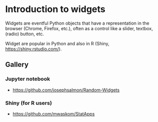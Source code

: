 # Introduction to widgets

Widgets are eventful Python objects that have a representation in the browser (Chrome, Firefox, etc.), often as a control like a slider, textbox, (radio) button, etc.

Widget are popular in Python and also in R (Shiny, <https://shiny.rstudio.com/>).


## Gallery

### Jupyter notebook
- <https://github.com/josephsalmon/Random-Widgets>


### Shiny (for R users)
- <https://github.com/mwaskom/StatApps>